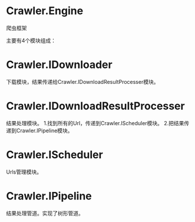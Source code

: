 # Crawler.Engine
爬虫框架

主要有4个模块组成：

# Crawler.IDownloader
下载模块，结果传递给Crawler.IDownloadResultProcesser模块。

# Crawler.IDownloadResultProcesser
结果处理模块。
1.找到所有的Url，传递到Crawler.IScheduler模块。
2.把结果传递到Crawler.IPipeline模块。

# Crawler.IScheduler
Urls管理模块。

# Crawler.IPipeline
结果处理管道。实现了树形管道。
